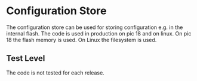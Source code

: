 Configuration Store
===================

The configuration store can be used for storing configuration e.g. in
the internal flash. The code is used in production on pic 18 and on
linux. On pic 18 the flash memory is used. On Linux the filesystem is
used.

Test Level
----------

The code is not tested for each release.
